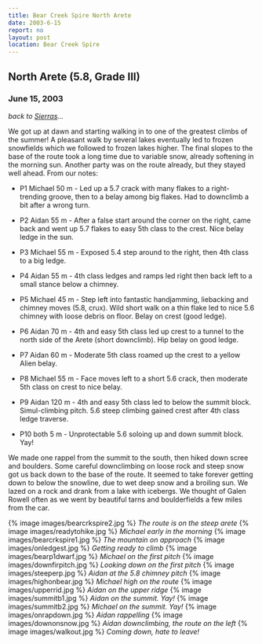 ```yaml
---
title: Bear Creek Spire North Arete
date: 2003-6-15
report: no
layout: post
location: Bear Creek Spire
---
```


<h2>North Arete (5.8, Grade III)</h2>
<h3>June 15, 2003</h3>

*back to [Sierras](#/sections/trips/2003_cali)...*

We got up at dawn and starting walking in to one of the greatest climbs
of the summer! A pleasant walk by several lakes eventually led to
frozen snowfields which we followed to frozen lakes higher.
The final slopes to the base of the route took a long time due to
variable snow, already softening in the morning sun. Another party
was on the route already, but they stayed well ahead. From our notes:


* P1 Michael 50 m -
Led up a 5.7 crack with many flakes to a right-trending groove, then to a
belay among big flakes. Had to downclimb a bit after a wrong turn.

* P2 Aidan 55 m -
After a false start around the corner on the right, came back and went up
5.7 flakes to easy 5th class to the crest. Nice belay ledge in the sun.

* P3 Michael 55 m -
Exposed 5.4 step around to the right, then 4th class to a big ledge.

* P4 Aidan 55 m -
4th class ledges and ramps led right then back left to a small stance
below a chimney.

* P5 Michael 45 m -
Step left into fantastic handjamming, liebacking and chimney moves
(5.8, crux). Wild short walk on a thin flake led to nice 5.6 chimney with loose
debris on floor. Belay on crest (good ledge).

* P6 Aidan 70 m -
4th and easy 5th class led up crest to a tunnel to the north side of the
Arete (short downclimb). Hip belay on good ledge.

* P7 Aidan 60 m -
Moderate 5th class roamed up the crest to a yellow Alien belay.

* P8 Michael 55 m - 
Face moves left to a  short 5.6 crack, then moderate 5th class on
crest to nice belay.

* P9 Aidan 120 m - 
4th and easy 5th class led to below the summit block. Simul-climbing
pitch. 5.6 steep climbing gained crest after 4th class ledge traverse.

* P10 both 5 m - 
Unprotectable 5.6 soloing up and down summit block. Yay!


We made one rappel from the summit to the south, then hiked down scree
and boulders. Some careful downclimbing on loose rock and steep snow
got us back down to the base of the route. It seemed to take forever getting
down to below the snowline, due to wet deep snow and a broiling sun.
We lazed on a rock and drank from a lake with icebergs. We thought of
Galen Rowell often as we went by beautiful tarns and boulderfields a few
miles from the car.




{% image images/bearcrkspire2.jpg %}
<i>The route is on the steep arete</i>
{% image images/readytohike.jpg %}
<i>Michael early in the morning</i>
{% image images/bearcrkspire1.jpg %}
<i>The mountain on approach</i>
{% image images/onledgest.jpg %}
<i>Getting ready to climb</i>
{% image images/bearp1dwarf.jpg %}
<i>Michael on the first pitch</i>
{% image images/downfirpitch.jpg %}
<i>Looking down on the first pitch</i>
{% image images/steeperp.jpg %}
<i>Aidan at the 5.8 chimney pitch</i>
{% image images/highonbear.jpg %}
<i>Michael high on the route</i>
{% image images/upperrid.jpg %}
<i>Aidan on the upper ridge</i>
{% image images/summitb1.jpg %}
<i>Aidan on the summit. Yay!</i>
{% image images/summitb2.jpg %}
<i>Michael on the summit. Yay!</i>
{% image images/onrapdown.jpg %}
<i>Aidan rappelling</i>
{% image images/downonsnow.jpg %}
<i>Aidan downclimbing, the route on the left</i>
{% image images/walkout.jpg %}
<i>Coming down, hate to leave!</i>
